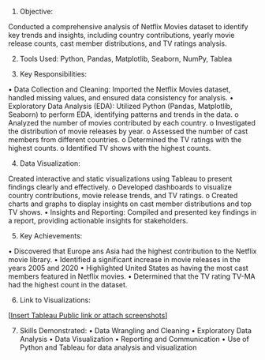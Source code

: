 1. Objective:

Conducted a comprehensive analysis of Netflix Movies dataset to identify key trends and insights, including country contributions, yearly movie release counts, cast member distributions, and TV ratings analysis.

2. Tools Used: Python, Pandas, Matplotlib, Seaborn, NumPy, Tablea

3. Key Responsibilities:

•	Data Collection and Cleaning: Imported the Netflix Movies dataset, handled missing values, and ensured data consistency for analysis.
•	Exploratory Data Analysis (EDA): Utilized Python (Pandas, Matplotlib, Seaborn) to perform EDA, identifying patterns and trends in the data.
o	Analyzed the number of movies contributed by each country.
o	Investigated the distribution of movie releases by year.
o	Assessed the number of cast members from different countries.
o	Determined the TV ratings with the highest counts.
o	Identified TV shows with the highest counts.

4. 	Data Visualization: 

Created interactive and static visualizations using Tableau to present findings clearly and effectively.
o	Developed dashboards to visualize country contributions, movie release trends, and TV ratings.
o	Created charts and graphs to display insights on cast member distributions and top TV shows.
•	Insights and Reporting: Compiled and presented key findings in a report, providing actionable insights for stakeholders.

5. Key Achievements:

•	Discovered that Europe ans Asia had the highest contribution to the Netflix movie library.
•	Identified a significant increase in movie releases in the years 2005 and 2020
•	Highlighted United States as having the most cast members featured in Netflix movies.
•	Determined that the TV rating TV-MA had the highest count in the dataset.

6. Link to Visualizations:

[[Insert Tableau Public link or attach screenshots](https://public.tableau.com/app/profile/rowland.fedebagha3164/viz/NETFLIXDATASET_16960257560340/Dashboard1?publish=yes)]

7. Skills Demonstrated:
•	Data Wrangling and Cleaning
•	Exploratory Data Analysis
•	Data Visualization
•	Reporting and Communication
•	Use of Python and Tableau for data analysis and visualization
